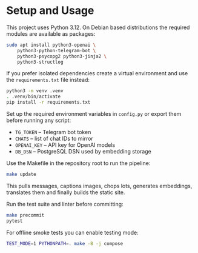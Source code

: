 # Setup and Usage

This project uses Python 3.12.  On Debian based distributions the required
modules are available as packages:

```bash
sudo apt install python3-openai \
    python3-python-telegram-bot \
    python3-psycopg2 python3-jinja2 \
    python3-structlog
```

If you prefer isolated dependencies create a virtual environment and use the
`requirements.txt` file instead:

```bash
python3 -m venv .venv
. .venv/bin/activate
pip install -r requirements.txt
```

Set up the required environment variables in `config.py` or export them before running any script:
- `TG_TOKEN` – Telegram bot token
- `CHATS` – list of chat IDs to mirror
- `OPENAI_KEY` – API key for OpenAI models
- `DB_DSN` – PostgreSQL DSN used by embedding storage

Use the Makefile in the repository root to run the pipeline:

```bash
make update
```

This pulls messages, captions images, chops lots, generates embeddings,
translates them and finally builds the static site.

Run the test suite and linter before committing:

```bash
make precommit
pytest
```

For offline smoke tests you can enable testing mode:

```bash
TEST_MODE=1 PYTHONPATH=. make -B -j compose
```
